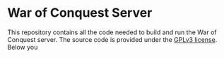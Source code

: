 War of Conquest Server
=========================

This repository contains all the code needed to build and run the War of Conquest server. The source code is provided under the [GPLv3 license](LICENSE.txt). Below you